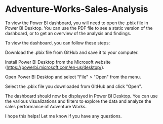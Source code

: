 # Adventure-Works-Sales-Analysis

To view the Power BI dashboard, you will need to open the .pbix file in Power BI Desktop. You can use the PDF file to see a static version of the dashboard, or to get an overview of the analysis and findings.

To view the dashboard, you can follow these steps:

Download the .pbix file from GitHub and save it to your computer.

Install Power BI Desktop from the Microsoft website (https://powerbi.microsoft.com/en-us/desktop/).

Open Power BI Desktop and select "File" > "Open" from the menu.

Select the .pbix file you downloaded from GitHub and click "Open".

The dashboard should now be displayed in Power BI Desktop. You can use the various visualizations and filters to explore the data and analyze the sales performance of Adventure Works.

I hope this helps! Let me know if you have any questions.
